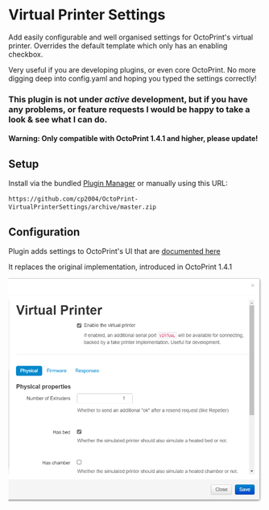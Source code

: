 # Virtual Printer Settings

Add easily configurable and well organised settings for OctoPrint's virtual printer.
Overrides the default template which only has an enabling checkbox.

Very useful if you are developing plugins, or even core OctoPrint. No more digging deep into config.yaml and hoping you typed the settings correctly!

### This plugin is not under *active* development, but if you have any problems, or feature requests I would be happy to take a look & see what I can do.

#### Warning: Only compatible with OctoPrint 1.4.1 and higher, please update!

## Setup

Install via the bundled [Plugin Manager](https://docs.octoprint.org/en/master/bundledplugins/pluginmanager.html)
or manually using this URL:

    https://github.com/cp2004/OctoPrint-VirtualPrinterSettings/archive/master.zip


## Configuration

Plugin adds settings to OctoPrint's UI that are [documented here](https://docs.octoprint.org/en/1.4.1/development/virtual_printer.html#virtual-printer-configuration-options)

It replaces the original implementation, introduced in OctoPrint 1.4.1

![screenshot](extras/settings.png)
